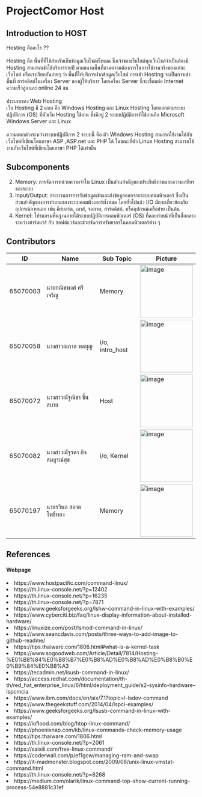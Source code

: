 # ProjectComor Host
## Introduction to HOST
Hosting คืออะไร ??<br><br>
Hosting คือ พื้นที่ที่ใช้สำหรับเก็บข้อมูลเว็บไซต์ทั้งหมด ซึ่งเจ้าของเว็บไซต์ทุกเว็บไซต์จำเป็นต้องมี Hosting สามารถเช่าใช้บริการรายปี ตามขนาดพื้นที่ตามความต้องการในการใช้งานจริงของแต่ละเว็บไซต์ หรือเราเรียกกันง่ายๆ ว่า พื้นที่ให้บริการฝากข้อมูลเว็บไซต์ การเช่า Hosting จะเป็นการเช่าพื้นที่ ฮาร์ดดิสก์ในเครื่อง Server ของผู้ให้บริการ โดยเครื่อง Server นี้จะเชื่อมต่อ Internet ความเร็วสูง และ online 24 ชม.<br><br>
ประเภทของ Web Hosting<br>
เว็บ Hosting มี 2 แบบ คือ Windows Hosting และ Linux Hosting โดยแยกตามระบบปฏิบัติการ (OS) ที่ตัวเว็บ Hosting ใช้งาน ซึ่งมีอยู่ 2 ระบบปฏิบัติการที่ใช้งานคือ Microsoft Windows Server และ Linux<br><br>
ความแตกต่างระหว่างระบบปฏิบัติการ 2 ระบบนี้ คือ ตัว Windows Hosting สามารถใช้งานได้กับเว็บไซต์ที่เขียนโดยภาษา ASP ,ASP.net และ PHP ได้ ในขณะที่ตัว Linux Hosting สามารถใช้งานกับเว็บไซต์ที่เขียนโดยภาษา PHP ได้เท่านั้น

## Subcomponents</li> <br>
2. Memory: การจัดการหน่วยความจำใน Linux เป็นส่วนสำคัญของประสิทธิภาพและความเสถียรของระบบ
3. Input/Output: กระบวนการการรับข้อมูลเข้าและส่งข้อมูลออกจากระบบคอมพิวเตอร์ ซึ่งเป็นส่วนสำคัญของการทำงานของระบบคอมพิวเตอร์ทั้งหมด โดยทั่วไปแล้ว I/O มักจะเกี่ยวข้องกับอุปกรณ์ภายนอก เช่น คีย์บอร์ด, เมาส์, จอภาพ, ฮาร์ดดิสก์, หรืออุปกรณ์เครือข่าย เป็นต้น<br>
4. Kernel: โปรแกรมพื้นฐานภายใต้ระบบปฏิบัติการคอมพิวเตอร์ (OS) ที่คอยทำหน้าที่เป็นสื่อกลางระหว่างฮาร์ดแวร์ กับ ซอฟต์แวร์และช่วยจัดการทรัพยากรในคอมพิวเตอร์ต่าง ๆ<br>

## Contributors
| ID             |   Name                                            |Sub Topic|Picture|
| ----------------- | --------------------------------------- |-------------------|---------|
| 65070003 |นายกณิศพงศ์ ศรีเจริญ|Memory|  <img width="140" alt="image" src="https://github.com/CosmoGuy112/PHost/assets/112687423/af20328f-bc2c-4453-b4d3-7c242be5f8c0">|
| 65070058 |นางสาวณกาล พลบุญ|i/o, intro_host|  <img width="140" alt="image" src="https://github.com/CosmoGuy112/PHost/assets/112687372/469e30f7-0d73-4b44-b7f0-9fe0ac3d430e"> |
| 65070072 |นางสาวณัฐณิชา ชื่นสบาย|Host|<img width="140" alt="image" src="https://github.com/CosmoGuy112/PHost/assets/112687454/99cf2205-3a6f-4573-bf38-4fc7a56e071b">|
| 65070082 |นางสาวณัฐรดา กิจสมบูรณ์สุข|i/o, Kernel|  <img width="140" alt="image" src="https://github.com/CosmoGuy112/PHost/assets/109953192/bd0acb4c-52f6-47aa-a7ec-052c0baa7500"> |
| 65070197 |นายรวิพล สอาดโพธิ์ทอง|Memory|  <img width="140" alt="image" src="https://github.com/CosmoGuy112/PHost/assets/112681436/a7dc52a9-8d30-4c34-a49d-c662d73612d4">|


## References
#### Webpage
<li>https://www.hostpacific.com/command-linux/</li>
<li>https://th.linux-console.net/?p=12402</li>
<li>https://th.linux-console.net/?p=16235</li>
<li>https://th.linux-console.net/?p=7871</li>
<li>https://www.geeksforgeeks.org/lshw-command-in-linux-with-examples/</li>
<li>https://www.cyberciti.biz/faq/linux-display-information-about-installed-hardware/</li>
<li>https://linuxize.com/post/lsmod-command-in-linux/</li>
<li>https://www.seancdavis.com/posts/three-ways-to-add-image-to-github-readme/</li>
<li>https://tips.thaiware.com/1806.html#what-is-a-kernel-task</li>
<li>https://www.sogoodweb.com/Article/Detail/7814/Hosting-%E0%B8%84%E0%B8%B7%E0%B8%AD%E0%B8%AD%E0%B8%B0%E0%B9%84%E0%B8%A3</li>
<li>https://tecadmin.net/lsusb-command-in-linux/</li>
<li>https://access.redhat.com/documentation/th-th/red_hat_enterprise_linux/6/html/deployment_guide/s2-sysinfo-hardware-lspcmcia</li>
<li>https://www.ibm.com/docs/en/aix/7.1?topic=l-lsdev-command</li>
<li>https://www.thegeekstuff.com/2014/04/lspci-examples/</li>
<li>https://www.geeksforgeeks.org/lsusb-command-in-linux-with-examples/</li>
<li>https://ioflood.com/blog/htop-linux-command/</li>
<li>https://phoenixnap.com/kb/linux-commands-check-memory-usage</li>
<li>https://tips.thaiware.com/1806.html</li>
<li>https://th.linux-console.net/?p=2061</li>
<li>https://saixiii.com/free-linux-command/</li>
<li>https://coderwall.com/p/ef1gcw/managing-ram-and-swap</li>
<li>https://it-madmonster.blogspot.com/2009/08/unix-linux-vmstat-command.html</li>
<li>https://th.linux-console.net/?p=8268</li>
<li>https://medium.com/olarik/linux-command-top-show-current-running-process-54e8881c31ef</li>
